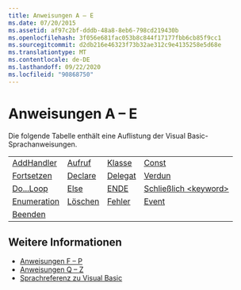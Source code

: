 ```yaml
---
title: Anweisungen A – E
ms.date: 07/20/2015
ms.assetid: af97c2bf-dddb-48a8-8eb6-798cd219430b
ms.openlocfilehash: 3f056e681fac053b8c844f17177fbb6cb85f9cc1
ms.sourcegitcommit: d2db216e46323f73b32ae312c9e4135258e5d68e
ms.translationtype: MT
ms.contentlocale: de-DE
ms.lasthandoff: 09/22/2020
ms.locfileid: "90868750"
---
```

# <a name="a-e-statements"></a>Anweisungen A – E

Die folgende Tabelle enthält eine Auflistung der Visual Basic-Sprachanweisungen.  
  
|||||  
|---|---|---|---|  
|[AddHandler](addhandler-statement.md)|[Aufruf](call-statement.md)|[Klasse](class-statement.md)|[Const](const-statement.md)|  
|[Fortsetzen](continue-statement.md)|[Declare](declare-statement.md)|[Delegat](delegate-statement.md)|[Verdun](dim-statement.md)|  
|[Do...Loop](do-loop-statement.md)|[Else](else-statement.md)|[ENDE](end-statement.md)|[Schließlich \<keyword>](end-keyword-statement.md)|  
|[Enumeration](enum-statement.md)|[Löschen](erase-statement.md)|[Fehler](error-statement.md)|[Event](event-statement.md)|  
|[Beenden](exit-statement.md)||||  
  
## <a name="see-also"></a>Weitere Informationen

- [Anweisungen F – P](f-p-statements.md)
- [Anweisungen Q – Z](q-z-statements.md)
- [Sprachreferenz zu Visual Basic](../index.md)
